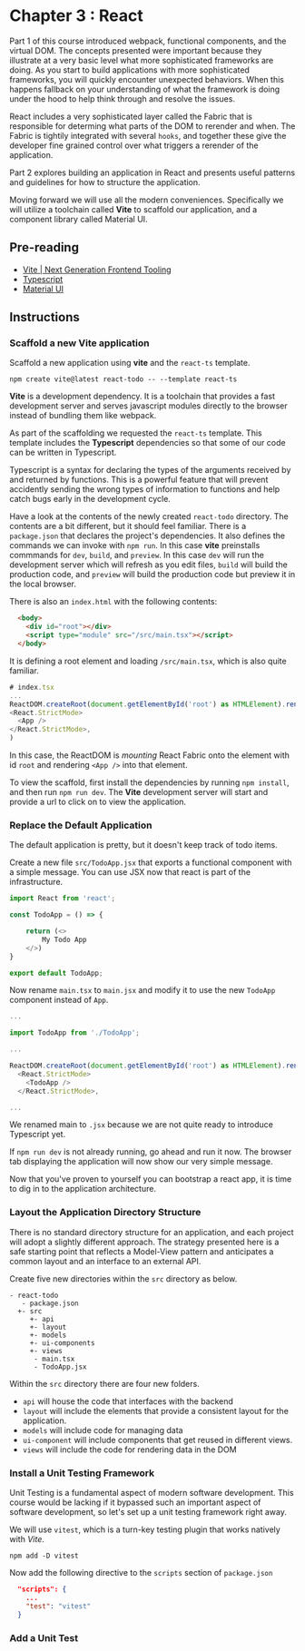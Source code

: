 # Chapter 3 : React


Part 1 of this course introduced webpack, functional components, 
and the virtual DOM.  The concepts presented were important 
because they illustrate at a very basic level what more 
sophisticated frameworks are doing.  As you start to build 
applications with more sophisticated frameworks, you will quickly 
encounter unexpected behaviors.  When this happens fallback on 
your understanding of what the framework is doing under the hood 
to help think through and resolve the issues.

React includes a very sophisticated layer called the Fabric that
is responsible for determing what parts of the DOM to rerender and
when.  The Fabric is tightily integrated with several `hooks`, and together these give
the developer fine grained control over what triggers a rerender of
the application.  

Part 2 explores building an application in React and presents 
useful patterns and guidelines for how to structure the 
application.  

Moving forward we will use all the modern conveniences.  Specifically
we will utilize a toolchain called **Vite** to scaffold our application, and a component 
library called Material UI.


## Pre-reading

* [Vite | Next Generation Frontend Tooling](https://vitejs.dev/)
* [Typescript](https://www.typescriptlang.org/)
* [Material UI](https://mui.com/material-ui/getting-started/overview/)

## Instructions 

### Scaffold a new Vite application

Scaffold a new application using **vite** and the `react-ts` template.  

```
npm create vite@latest react-todo -- --template react-ts
```

**Vite** is a development dependency.  It is a toolchain that provides a fast development
server and serves javascript modules directly to the browser instead of bundling them
like webpack.  

As part of the scaffolding we requested the `react-ts` template.  This template 
includes the **Typescript** dependencies so that some of our code can be written
in Typescript.  

Typescript is a syntax for declaring the types of the arguments received by and returned
by functions.  This is a powerful feature that will prevent accidently sending the wrong
types of information to functions and help catch bugs early in the development cycle. 

Have a look at the contents of the newly created `react-todo` directory.
The contents are a bit different, but it should feel familiar.  There is a `package.json` 
that declares the project's dependencies.  It also defines the commands we can invoke 
with `npm run`.  In this case **vite** preinstalls commmands for `dev`, `build`, and `preview`.
In this case `dev` will run the development server which will refresh as you edit files, 
`build` will build the production code, and `preview` will build the production code but 
preview it in the local browser.   

There is also an `index.html` with the following contents:

```html
  <body>
    <div id="root"></div>
    <script type="module" src="/src/main.tsx"></script>
  </body>
  ```

  It is defining a root element and loading `/src/main.tsx`, which is also 
  quite familiar.  

  ```js
  # index.tsx
  ...
  ReactDOM.createRoot(document.getElementById('root') as HTMLElement).render(
  <React.StrictMode>
    <App />
  </React.StrictMode>,
)
```

In this case, the ReactDOM is *mounting* React Fabric onto the element with id `root` and rendering `<App />` into that element.  

To view the scaffold, first install the dependencies by running `npm install`,  and then
run `npm run dev`.  The **Vite** development server will start and provide a url to click
on to view the application.

### Replace the Default Application

The default application is pretty, but it doesn't keep track of todo items. 

Create a new file `src/TodoApp.jsx` that exports a functional component with a simple message.
You can use JSX now that react is part of the infrastructure.

```js
import React from 'react';

const TodoApp = () => {

    return (<>
        My Todo App
    </>)
}

export default TodoApp;
```

Now rename `main.tsx` to `main.jsx` and modify it to use the new `TodoApp` component instead of `App`. 

```js
...

import TodoApp from './TodoApp';

...

ReactDOM.createRoot(document.getElementById('root') as HTMLElement).render(
  <React.StrictMode>
    <TodoApp />
  </React.StrictMode>,

...
```

We renamed main to `.jsx` because we are not quite ready to introduce Typescript yet.  

If `npm run dev` is not already running, go ahead and run it now.  The browser tab displaying
the application will now show our very simple message.  

Now that you've proven to yourself you can bootstrap a react app, it is time to dig in to the 
application architecture.

### Layout the Application Directory Structure

There is no standard directory structure for an application, and each project will 
adopt a slightly different approach.  The strategy presented here is a safe starting 
point that reflects a Model-View pattern and anticipates a common layout and an interface
to an external API.  

Create five new directories within the `src` directory as below.
 
```
- react-todo
   - package.json
  +- src
     +- api
     +- layout
     +- models
     +- ui-components
     +- views
      - main.tsx
      - TodoApp.jsx
```

Within the `src` directory there are four new folders.  
 * `api` will house the code that interfaces with the backend
 * `layout` will include the elements that provide a consistent layout for the application.  
 * `models` will include code for managing data 
 * `ui-component` will include components that get reused in different views.
 * `views` will include the code for rendering data in the DOM

### Install a Unit Testing Framework

Unit Testing is a fundamental aspect of modern software development.  This course would be 
lacking if it bypassed such an important aspect of software development, so let's set up a 
unit testing framework right away. 

We will use `vitest`, which is a turn-key testing plugin that works natively with *Vite*.

``` 
npm add -D vitest
```

Now add the following directive to the `scripts` section of `package.json`
```json
  "scripts": {
    ...
    "test": "vitest"
  }
```

### Add a Unit Test


